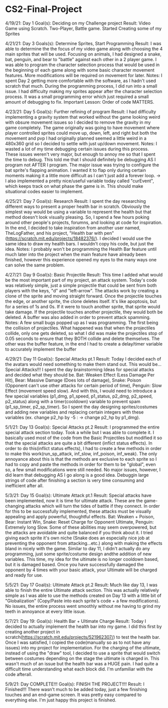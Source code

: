 # CS2-Final-Project


4/19/21: Day 1
Goal(s): Deciding on my Challenge project
Result: Video Game using Scratch. Two-Player, Battle game. Started Creating some of my Sprites

4/21/21: Day 3
Goals(s): Determine Sprites, Start Programming
Result: I was able to determine the the focus of my video game along with choosing the 4 main sprites that will be used. Focusing on animals, I had designed a snake, bat, penguin, and bear to "battle" against each other in a 2 player game. I was able to program the character selection process that would be used in the beginning of each game along with some basic character movement features. More modifications will be required on movement for later. 
Notes: I spent Day 2 getting more comfortable with the software, as I hadn't used scratch that much. During the programming process, I did run into a small issue. I had difficulty making my sprites appear after the character selection process. It was a small programming error which just required a small amount of debugging to fix. 
Important Lesson: Order of code MATTERS.

4/23/21: Day 5
Goal(s): Further refining of program
Result: I had difficulty implementing a gravity system that worked without the game looking weird with obsure movement issues so I decided to remove the gravity in my game completely. The game originally was going to have movement where player controlled sprites could move up, down, left, and right but both the movement and pvp I had originally planned seemed a little weird in a 480x360 grid so I decided to settle with just up/down movement.
Notes: I wasted a lot of my time debugging certain issues during this process. These issues weren't very major, but enough to annoy me so that I spent the time to debug. This told me that I should definitely be debugging AS I program not AFTER I program. The major issue was trying to configure the bat sprite's flapping animation. I wanted it to flap only during certain moments making it a little more difficult as I can't just add a forever loop. 
-> I also implemented a pretty nice/useful variable today called "curEvent", which keeps track on what phase the game is in. This should make situational codes easier to implement.

4/25/21: Day 7 
Goal(s): Research
Result: I spent the day researching different ways to present a proper health bar in scratch. Obviously the simplest way would be using a variable to represent the health but that method doesn't look visually pleasing. So, I spend a few hours poking around other people's projects, forumns, and looking at code for inspiration. In the end, I decided to take inspiration from another user named, TheLogFather, and his project, "Health bar with pen"(https://scratch.mit.edu/projects/18482376/). I decided I would use the same idea to draw my health bars. I wouldn't copy his code, but just the idea.
Notes: I probably won't be programming the Health Bar feature until much later into the project when the main feature have already been finished, however this experience opened my eyes to the many ways one can solve the same problem.

4/27/21: Day 9
Goal(s): Basic Projectile
Result: This time I added what would be the most important part of my project, an attack system. Today's code was relatively simple, just a simple projectile that could be sent from both players with the keys, "d" and "left-arrow". The attacks work by creating a clone of the sprite and moving straight forward. Once the projectile touches the edge, or another sprite, the clone deletes itself. It's like apoptosis, but for a series of 1s and 0s. If it were to touch another sprite, that sprite would take damage. If the projectile touches another projectile, they would both be deleted. A buffer was also added in order to prevent attack spamming.
Notes: A few small bugs popped up as I was programming. The first being the collision of projectiles. What happened was that when the projectiles collide, only one gets deleted, so what I did was make the projectiles stop of 0.05 seconds to ensure that they BOTH collide and delete themselves. The other was the buffer feature, in the end I had to create a delay/timer variable to accurately implement the buffer

4/29/21: Day 11
Goal(s): Special Attacks pt.1
Result: Today I decided each of the avatars would need something to make them stand out. This would be... Special Attacks!!! I spent the day brainstorming Ideas for special attacks and decided what they should be. Bat: Weaken Effect (Less Damage Per Hit), Bear: Massive Damage (Does lots of damage), Snake: Poison (Opponent can't use other attacks for certain period of time), Penguin: Slow Effect (movement speed slow). And with this, I would need to introduce a few special variables (p1_dmg, p1_speed, p1_status, p2_dmg, p2_speed, p2_status) along with a timer(cooldown) variable to prevent spam (p1_sp_timer, p2_sp_timer). So I spent the day designing sprites/costumes and adding new variables and replacing certain integers with these variables (ex. change p2_hp by -5 : -> change p2_hp by p1_dmg).

5/1/21: Day 13
Goal(s): Special Attacks pt.2
Result: I programmed the entire special attack section today. Took a while but I was able to complete it. I basically used most of the code from the Basic Projectiles but modified it so that the special attacks are quite a bit different (inflict status effects). In order to do this(inflict status effects), I had to create a few methods in order to make this work(run_sp_attack, inf_slow, inf_poison, inf_weak). The only annoyance about this is that the methods are exclusive to each sprite so I had to copy and paste the methods in order for them to be "global", even so, a few small modifications were still needed. No major issues, however, I did learn that debugging AS I go along is a good idea. Debuggin large strings of code after finishing a section is very time consuming and inefficient after all.

5/3/21: Day 15
Goal(s): Ultimate Attack pt.1
Result: Special attacks have been implemented, now it is time for ultimate attack. These are the game-changing attacks which will turn the tides of battle if they connect. In order for this to be successfully implemented, these attacks must be visually appealing and apply powerful, thoughtful effects. Bat: Weaken + Poison, Bear: Instant Win, Snake: Reset Charge for Opponent Ultimate, Penguin: Extremely long Slow. Some of these abilities may seem overpowered, but the attacks are avoidable and quite balanced if you think about it. I tried giving each sprite it's own niche (Snake does an especially nice job at preventing the opponent from attacking...etc.) along with making the effects bland in nicely with the game. Similar to day 11, I didn't actually do any programming, just some sprite/costume design andthe addition of new variables. This time, my idea for the ultimate is no longer cooldown based, but it is damaged based. Once you have successfully damaged the opponent by 4 times with your basic attack, your Ultimate will be charged and ready for use.

5/5/21: Day 17
Goal(s): Ultimate Attack pt.2
Result: Much like day 13, I was able to finish the entire Ultimate attack section. This was actually relatively simple as I was able to use the methods created on Day 13 with a little bit of "Globalization" (Copy/Paste into each sprite's code + a few modifications). No issues, the entire process went smoothly without me having to grind my teeth in annoyance at every little issue. 

5/7/21: Day 19:
Goal(s): Health Bar + Ultimate Charge
Result: Today I decided to actually implement the health bar into my game. I did this first by creating another project in scratch(https://scratch.mit.edu/projects/521962307/) to test the health bar. Once I was satisfied, I copied the code(manually so as to not have any issues) into my project for implementation. For the charging of the ultimate, instead of using the "draw" tool, I decided to use a sprite that would switch between costumes depending on the stage the ultimate is charged in. This wasn't much of an issue but the health bar was a HUGE pain. I had quite a difficult time understanding what each block did. I'm unfamiliar with the code afterall.

5/9/21: Day COMPLETE!!!
Goal(s): FINISH THE PROJECT!!!!
Result: I Finished!!! There wasn't much to be added today, just a few finishing touches and an end-game screen. It was pretty easy compared to everything else. I'm just happy this project is finished. 



